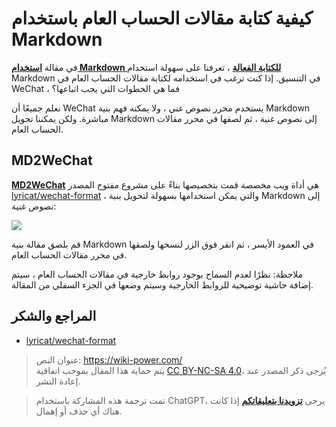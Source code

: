 # كيفية كتابة مقالات الحساب العام باستخدام Markdown

في مقالة [**استخدام Markdown للكتابة الفعالة**](https://wiki-power.com/ar/%E4%BD%BF%E7%94%A8Markdown%E8%BF%9B%E8%A1%8C%E9%AB%98%E6%95%88%E5%86%99%E4%BD%9C) ، تعرفنا على سهولة استخدام Markdown في التنسيق. إذا كنت ترغب في استخدامه لكتابة مقالات الحساب العام في WeChat ، فما هي الخطوات التي يجب اتباعها؟

نعلم جميعًا أن WeChat يستخدم محرر نصوص غني ، ولا يمكنه فهم بنية Markdown مباشرة. ولكن يمكننا تحويل Markdown إلى نصوص غنية ، ثم لصقها في محرر مقالات الحساب العام.

## MD2WeChat

[**MD2WeChat**](https://md2wechat.wiki-power.com/) هي أداة ويب مخصصة قمت بتخصيصها بناءً على مشروع مفتوح المصدر [lyricat/wechat-format](https://github.com/lyricat/wechat-format) ، والتي يمكن استخدامها بسهولة لتحويل بنية Markdown إلى نصوص غنية:

[![](https://wiki-media-1253965369.cos.ap-guangzhou.myqcloud.com/img/20210216125752.png)](https://md2wechat.wiki-power.com/)

قم بلصق مقالة بنية Markdown في العمود الأيسر ، ثم انقر فوق الزر لنسخها ولصقها في محرر مقالات الحساب العام.

ملاحظة: نظرًا لعدم السماح بوجود روابط خارجية في مقالات الحساب العام ، سيتم إضافة حاشية توضيحية للروابط الخارجية وسيتم وضعها في الجزء السفلي من المقالة.

## المراجع والشكر

- [lyricat/wechat-format](https://github.com/lyricat/wechat-format)

> عنوان النص: <https://wiki-power.com/>  
> يتم حماية هذا المقال بموجب اتفاقية [CC BY-NC-SA 4.0](https://creativecommons.org/licenses/by/4.0/deed.zh)، يُرجى ذكر المصدر عند إعادة النشر.

> تمت ترجمة هذه المشاركة باستخدام ChatGPT، يرجى [**تزويدنا بتعليقاتكم**](https://github.com/linyuxuanlin/Wiki_MkDocs/issues/new) إذا كانت هناك أي حذف أو إهمال.